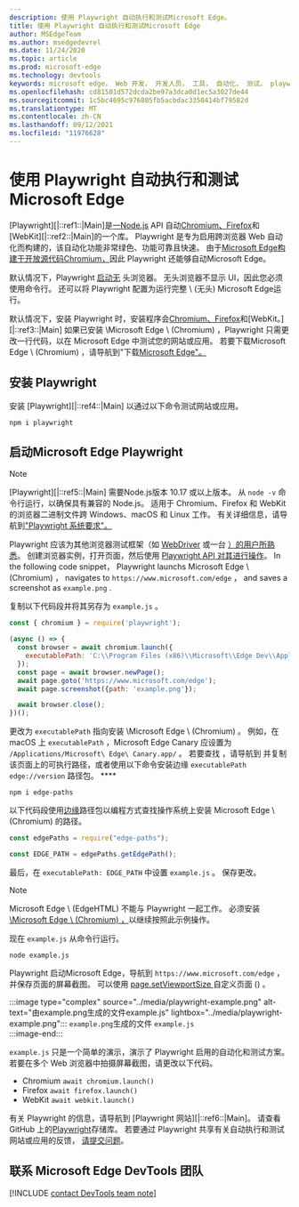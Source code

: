 ```yaml
---
description: 使用 Playwright 自动执行和测试Microsoft Edge。
title: 使用 Playwright 自动执行和测试Microsoft Edge
author: MSEdgeTeam
ms.author: msedgedevrel
ms.date: 11/24/2020
ms.topic: article
ms.prod: microsoft-edge
ms.technology: devtools
keywords: microsoft edge， Web 开发， 开发人员， 工具， 自动化， 测试， playwright， 节点， javascript， npm
ms.openlocfilehash: cd81501d572dcda2be97a3dca0d1ec5a3027de44
ms.sourcegitcommit: 1c5bc4695c976805fb5acbdac3350414bf79582d
ms.translationtype: MT
ms.contentlocale: zh-CN
ms.lasthandoff: 09/12/2021
ms.locfileid: "11976628"
---
```

# <a name="use-playwright-to-automate-and-test-in-microsoft-edge"></a>使用 Playwright 自动执行和测试Microsoft Edge

[Playwright][|::ref1::|Main]是[一Node.js][NodejsMain] API 自动[Chromium、Firefox][FirefoxMain]和[WebKit][|::ref2::|Main]的一个库。 [][ChromiumHome]  Playwright 是专为启用跨浏览器 Web 自动化而构建的，该自动化功能非常绿色、功能可靠且快速。  由于[Microsoft Edge构建于开放源代码Chromium，][MicrosoftBlogsWindowsExperience20181206]因此 Playwright 还能够自动Microsoft Edge。  

默认情况下，Playwright [启动无][WikiHeadlessBrowser] 头浏览器。  无头浏览器不显示 UI，因此您必须使用命令行。  还可以将 Playwright 配置为运行完整 \ (无头\) Microsoft Edge运行。  

默认情况下，安装 Playwright 时，安装程序会[Chromium、Firefox][FirefoxMain]和[WebKit。][|::ref3::|Main] [][ChromiumHome]  如果已安装 \Microsoft Edge \ (Chromium\) ，Playwright 只需更改一行代码，以在 Microsoft Edge 中测试您的网站或应用。  若要下载Microsoft Edge \ (Chromium\) ，请导航到"下载[Microsoft Edge"。][MicrosoftEdgeDownload]  

## <a name="installing-playwright"></a>安装 Playwright  

安装 [Playwright][|::ref4::|Main] 以通过以下命令测试网站或应用。  

```shell
npm i playwright
```  

## <a name="launch-microsoft-edge-with-playwright"></a>启动Microsoft Edge Playwright  

> [!NOTE]
> [Playwright][|::ref5::|Main] 需要Node.js版本 10.17 或以上版本。 从 `node -v` 命令行运行，以确保具有兼容的 Node.js。  适用于 Chromium、Firefox 和 WebKit 的浏览器二进制文件跨 Windows、macOS 和 Linux 工作。 有关详细信息，请导航到["Playwright 系统要求"。][PlaywrightSystemRequirements]  

Playwright 应该为其他浏览器测试框架（如 [WebDriver][WebDriverChromiumMain] 或一台 [）的用户所熟悉][PuppeteerMain]。  创建浏览器实例，打开页面，然后使用 [Playwright API 对其进行操作][PlaywrightAPIReference]。  In the following code snippet， Playwright launchs Microsoft Edge \ (Chromium\) ， navigates to `https://www.microsoft.com/edge` ， and saves a screenshot as `example.png` .  

复制以下代码段并将其另存为 `example.js` 。  

```javascript
const { chromium } = require('playwright');

(async () => {
  const browser = await chromium.launch({
    executablePath: 'C:\\Program Files (x86)\\Microsoft\\Edge Dev\\Application\\msedge.exe'
  });
  const page = await browser.newPage();
  await page.goto('https://www.microsoft.com/edge');
  await page.screenshot({path: 'example.png'});

  await browser.close();
})();
```  

更改为 `executablePath` 指向安装 \Microsoft Edge \ (Chromium\) 。  例如，在 macOS 上 `executablePath` ，Microsoft Edge Canary 应设置为 `/Applications/Microsoft\ Edge\ Canary.app/` 。  若要查找 ，请导航到 并复制该页面上的可执行路径，或者使用以下命令安装边缘 `executablePath` `edge://version` 路径包。 **** [][npmEdgePaths]  

```shell
npm i edge-paths
```  

以下代码段使用[边缘][npmEdgePaths]路径包以编程方式查找操作系统上安装 Microsoft Edge \ (Chromium\) 的路径。  

```javascript
const edgePaths = require("edge-paths");

const EDGE_PATH = edgePaths.getEdgePath();
```  

最后，在 `executablePath: EDGE_PATH` 中设置 `example.js` 。  保存更改。  

> [!NOTE]
> Microsoft Edge \ (EdgeHTML\) 不能与 Playwright 一起工作。  必须安装[\Microsoft Edge \ (Chromium\) ，][MicrosoftEdgeDownload]以继续按照此示例操作。  

现在 `example.js` 从命令行运行。  

```shell
node example.js
```  

Playwright 启动Microsoft Edge，导航到 `https://www.microsoft.com/edge` ，并保存页面的屏幕截图。  可以使用 [page.setViewportSize ][PlaywrightAPIPageSetViewport]自定义页面 () 。  

:::image type="complex" source="../media/playwright-example.png" alt-text="由example.png生成的文件example.js" lightbox="../media/playwright-example.png":::
    `example.png`生成的文件 `example.js`  
:::image-end:::  

`example.js` 只是一个简单的演示，演示了 Playwright 启用的自动化和测试方案。  若要在多个 Web 浏览器中拍摄屏幕截图，请更改以下代码。  

*   Chromium  `await chromium.launch()`  
*   Firefox  `await firefox.launch()`  
*   WebKit  `await webkit.launch()`  

有关 Playwright 的信息，请导航到 [Playwright 网站][|::ref6::|Main]。  请查看 GitHub 上的[Playwright][PlaywrightRepo]存储库。  若要通过 Playwright 共享有关自动执行和测试网站或应用的反馈， [请提交问题][PlaywrightRepoNewIssue]。  

## <a name="getting-in-touch-with-the-microsoft-edge-devtools-team"></a>联系 Microsoft Edge DevTools 团队  

[!INCLUDE [contact DevTools team note](../devtools-guide-chromium/includes/contact-devtools-team-note.md)]  

<!-- links -->  

[WebdriverChromiumMain]: ../webdriver-chromium/index.md "WebDriver (Chromium) |Microsoft Docs"  
[PuppeteerMain]: ../puppeteer/index.md "百年|Microsoft Docs"  

[MicrosoftBlogsWindowsExperience20181206]: https://blogs.windows.com/windowsexperience/2018/12/06/microsoft-edge-making-the-web-better-through-more-open-source-collaboration "Microsoft Edge：通过更多开放源代码协作网站改善|Microsoft 体验博客"  

[MicrosoftEdgeDownload]: https://microsoft.com/edge "下载Microsoft Edge"  

[ChromiumHome]: https://www.chromium.org/Home "Chromium |项目Chromium"  

[FirefoxMain]: https://www.mozilla.org/firefox "Mozilla Firefox"  

[NodejsMain]: https://nodejs.org "Node.js"  

[npmEdgePaths]: https://www.npmjs.com/package/edge-paths "边缘路径|npm"  

[PlaywrightMain]: https://playwright.dev "Playwright"  
[PlaywrightAPIReference]: https://playwright.dev#?path=docs/api.md "Playwright API 参考"  
[PlaywrightAPIPageSetViewport]: https://playwright.dev#?path=docs%2Fapi.md&q=pagesetviewportsizeviewportsize "page.setViewportSize (viewportSize) |Playwright API 参考"    
[PlaywrightSystemRequirements]: https://playwright.dev#?path=docs/intro.md&q=system-requirements "Playwright 系统要求"  

[PlaywrightRepo]: https://github.com/microsoft/playwright "Playwright |GitHub"  
[PlaywrightRepoNewIssue]: https://github.com/microsoft/playwright/issues/new/choose "Playwright 存储库管理中的|GitHub"  

[WebKitMain]: https://webkit.org "WebKit"  

[WikiHeadlessBrowser]: https://en.wikipedia.org/wiki/Headless_browser "无头浏览器|Wikipedia"  
